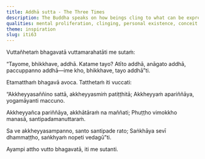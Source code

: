 ```yaml
---
title: Addhā sutta - The Three Times
description: The Buddha speaks on how beings cling to what can be expressed—concepts and designations, including the three times of past, future, and present. Not fully understanding these, they fall under the yoke of death. But one who sees beyond conceptual fabrications touches liberation and does not resort to mental proliferation.
qualities: mental proliferation, clinging, personal existence, conceit
theme: inspiration
slug: iti63
---
```


Vuttañhetaṁ bhagavatā vuttamarahatāti me sutaṁ:

“Tayome, bhikkhave, addhā. Katame tayo? Atīto addhā, anāgato addhā, paccuppanno addhā—ime kho, bhikkhave, tayo addhā”ti.

Etamatthaṁ bhagavā avoca. Tatthetaṁ iti vuccati:

“Akkheyyasaññino sattā,
akkheyyasmiṁ patiṭṭhitā;
Akkheyyaṁ apariññāya,
yogamāyanti maccuno.

Akkheyyañca pariññāya,
akkhātāraṁ na maññati;
Phuṭṭho vimokkho manasā,
santipadamanuttaraṁ.

Sa ve akkheyyasampanno,
santo santipade rato;
Saṅkhāya sevī dhammaṭṭho,
saṅkhyaṁ nopeti vedagū”ti.

Ayampi attho vutto bhagavatā, iti me sutanti.
